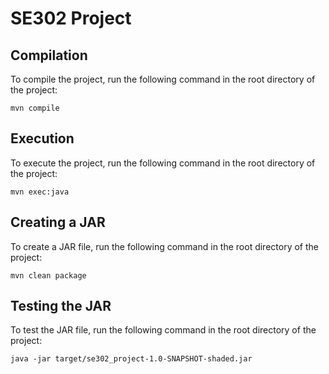 # SE302 Project
## Compilation
To compile the project, run the following command in the root directory of the project:
```
mvn compile
```

## Execution
To execute the project, run the following command in the root directory of the project:
```
mvn exec:java
```

## Creating a JAR
To create a JAR file, run the following command in the root directory of the project:
```
mvn clean package
```

## Testing the JAR
To test the JAR file, run the following command in the root directory of the project:
```
java -jar target/se302_project-1.0-SNAPSHOT-shaded.jar
```
